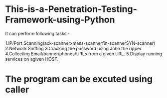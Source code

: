 # This-is-a-Penetration-Testing-Framework-using-Python

It can perform following tasks:-

1.IP/Port Scanning(ack-scannerxmass-scannerfin-scannerSYN-scanner) 
2.Network Sniffing
3.Cracking the password using John the ripper.
4.Collecting Email/banner/phones/URLs from a given URL.
5.Display running services on agiven HOST.

# The program can be excuted using caller
